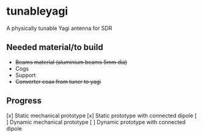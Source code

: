 # tunableyagi
A physically tunable Yagi antenna for SDR

## Needed material/to build

* ~~Beams material (aluminium beams 5mm dia)~~
* Cogs
* Support
* ~~Converter coax from tuner to yagi~~

## Progress
[x] Static mechanical prototype
[x] Static prototype with connected dipole
[ ] Dynamic mechanical prototype 
[ ] Dynamic prototype with connected dipole


